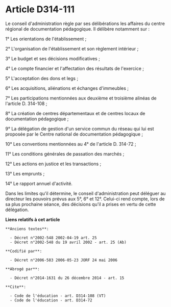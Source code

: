 # Article D314-111

Le conseil d'administration règle par ses délibérations les affaires du centre régional de documentation pédagogique. Il
délibère notamment sur : 

1° Les orientations de l'établissement ; 

2° L'organisation de l'établissement et son règlement intérieur ; 

3° Le budget et ses décisions modificatives ; 

4° Le compte financier et l'affectation des résultats de l'exercice ; 

5° L'acceptation des dons et legs ; 

6° Les acquisitions, aliénations et échanges d'immeubles ; 

7° Les participations mentionnées aux deuxième et troisième alinéas de l'article D. 314-108 ; 

8° La création de centres départementaux et de centres locaux de documentation pédagogique ; 

9° La délégation de gestion d'un service commun du réseau qui lui est proposée par le Centre national de documentation
pédagogique ; 

10° Les conventions mentionnées au 4° de l'article D. 314-72 ; 

11° Les conditions générales de passation des marchés ; 

12° Les actions en justice et les transactions ; 

13° Les emprunts ; 

14° Le rapport annuel d'activité. 

Dans les limites qu'il détermine, le conseil d'administration peut déléguer au directeur les pouvoirs prévus aux 5°, 6° et
12°. Celui-ci rend compte, lors de sa plus prochaine séance, des décisions qu'il a prises en vertu de cette délégation.

**Liens relatifs à cet article**

	**Anciens textes**:

	  - Décret n°2002-548 2002-04-19 art. 25
	  - Décret n°2002-548 du 19 avril 2002 - art. 25 (Ab)

	**Codifié par**:

	  - Décret n°2006-583 2006-05-23 JORF 24 mai 2006

	**Abrogé par**:

	  - Décret n°2014-1631 du 26 décembre 2014 - art. 15

	**Cite**:

	  - Code de l'éducation - art. D314-108 (VT)
	  - Code de l'éducation - art. D314-72
